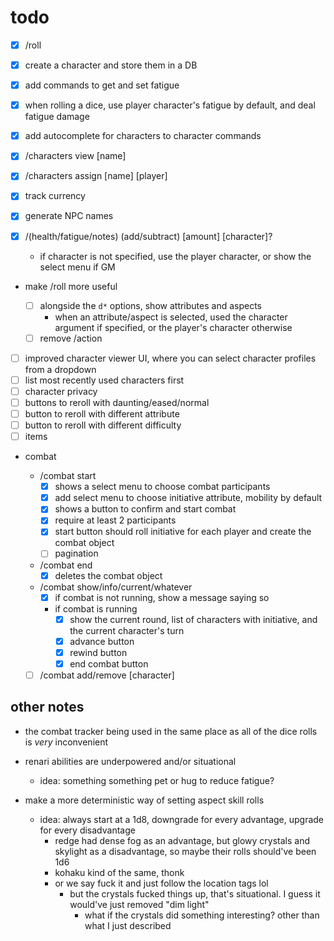 # todo

- [x] /roll
- [x] create a character and store them in a DB
- [x] add commands to get and set fatigue
- [x] when rolling a dice, use player character's fatigue by default, and deal fatigue damage
- [x] add autocomplete for characters to character commands
- [x] /characters view [name]
- [x] /characters assign [name] [player]
- [x] track currency
- [x] generate NPC names

- [x] /(health/fatigue/notes) (add/subtract) [amount] [character]?

  - if character is not specified, use the player character, or show the select menu if GM

- make /roll more useful

  - [ ] alongside the `d*` options, show attributes and aspects
    - when an attribute/aspect is selected, used the character argument if specified, or the player's character otherwise
  - [ ] remove /action

- [ ] improved character viewer UI, where you can select character profiles from a dropdown
- [ ] list most recently used characters first
- [ ] character privacy
- [ ] buttons to reroll with daunting/eased/normal
- [ ] button to reroll with different attribute
- [ ] button to reroll with different difficulty
- [ ] items

- combat

  - /combat start
    - [x] shows a select menu to choose combat participants
    - [x] add select menu to choose initiative attribute, mobility by default
    - [x] shows a button to confirm and start combat
    - [x] require at least 2 participants
    - [x] start button should roll initiative for each player and create the combat object
    - [ ] pagination
  - /combat end
    - [x] deletes the combat object
  - /combat show/info/current/whatever
    - [x] if combat is not running, show a message saying so
    - if combat is running
      - [x] show the current round, list of characters with initiative, and the current character's turn
      - [x] advance button
      - [x] rewind button
      - [x] end combat button
  - [ ] /combat add/remove [character]

## other notes

- the combat tracker being used in the same place as all of the dice rolls is _very_ inconvenient

- renari abilities are underpowered and/or situational

  - idea: something something pet or hug to reduce fatigue?

- make a more deterministic way of setting aspect skill rolls

  - idea: always start at a 1d8, downgrade for every advantage, upgrade for every disadvantage
    - redge had dense fog as an advantage, but glowy crystals and skylight as a disadvantage, so maybe their rolls should've been 1d6
    - kohaku kind of the same, thonk
    - or we say fuck it and just follow the location tags lol
      - but the crystals fucked things up, that's situational. I guess it would've just removed "dim light"
        - what if the crystals did something interesting? other than what I just described

